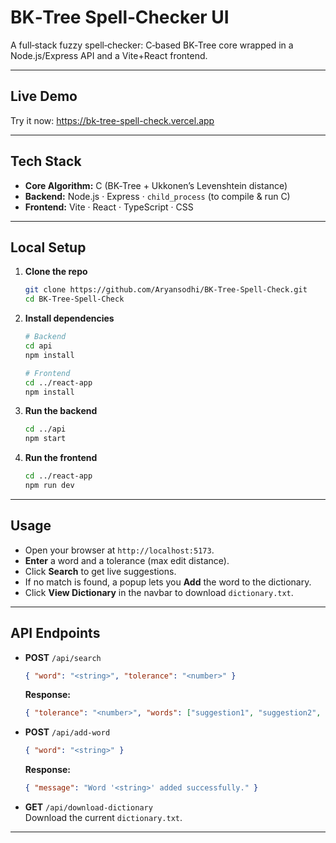 # BK‑Tree Spell‑Checker UI

A full‑stack fuzzy spell‑checker: C‑based BK‑Tree core wrapped in a Node.js/Express API and a Vite+React frontend.

---

## Live Demo

Try it now: https://bk-tree-spell-check.vercel.app

---

## Tech Stack

- **Core Algorithm:** C (BK‑Tree + Ukkonen’s Levenshtein distance)  
- **Backend:** Node.js · Express · `child_process` (to compile & run C)  
- **Frontend:** Vite · React · TypeScript · CSS  

---

## Local Setup

1. **Clone the repo**  
   ```bash
   git clone https://github.com/Aryansodhi/BK-Tree-Spell-Check.git
   cd BK-Tree-Spell-Check
   ```

2. **Install dependencies**  
   ```bash
   # Backend
   cd api
   npm install

   # Frontend
   cd ../react-app
   npm install
   ```

3. **Run the backend**  
   ```bash
   cd ../api
   npm start
   ```

4. **Run the frontend**  
   ```bash
   cd ../react-app
   npm run dev
   ```

---

## Usage

- Open your browser at `http://localhost:5173`.  
- **Enter** a word and a tolerance (max edit distance).  
- Click **Search** to get live suggestions.  
- If no match is found, a popup lets you **Add** the word to the dictionary.  
- Click **View Dictionary** in the navbar to download `dictionary.txt`.

---

## API Endpoints

- **POST** `/api/search`  
  ```json
  { "word": "<string>", "tolerance": "<number>" }
  ```  
  **Response:**  
  ```json
  { "tolerance": "<number>", "words": ["suggestion1", "suggestion2", "…"] }
  ```

- **POST** `/api/add-word`  
  ```json
  { "word": "<string>" }
  ```  
  **Response:**  
  ```json
  { "message": "Word '<string>' added successfully." }
  ```

- **GET** `/api/download-dictionary`  
  Download the current `dictionary.txt`.

---
